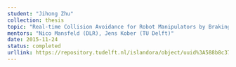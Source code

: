 ```yaml
---
student: "Jihong Zhu"
collection: thesis
topic: "Real-time Collision Avoidance for Robot Manipulators by Braking Trajectory Prediction"
mentors: "Nico Mansfeld (DLR), Jens Kober (TU Delft)"
date: 2015-11-24
status: completed
urllink: https://repository.tudelft.nl/islandora/object/uuid%3A588b8c37-3a21-4a4c-b9e0-11298f5dc197?collection=education
---
```

